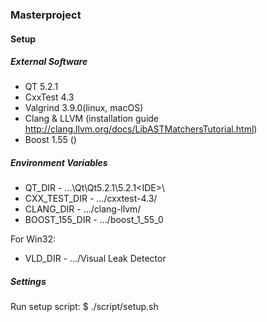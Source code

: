 ### Masterproject

#### Setup

##### External Software

* QT 5.2.1
* CxxTest 4.3
* Valgrind 3.9.0(linux, macOS)
* Clang & LLVM (installation guide http://clang.llvm.org/docs/LibASTMatchersTutorial.html)
* Boost 1.55 ()

##### Environment Variables

* QT_DIR - ...\Qt\Qt5.2.1\5.2.1\<IDE>\
* CXX_TEST_DIR - .../cxxtest-4.3/
* CLANG_DIR - .../clang-llvm/
* BOOST_155_DIR - .../boost_1_55_0

For Win32:
* VLD_DIR - .../Visual Leak Detector

##### Settings

Run setup script:
$ ./script/setup.sh
